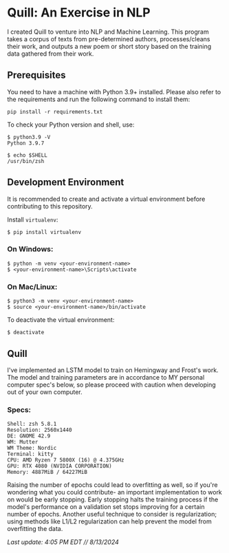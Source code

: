 
# Quill: An Exercise in NLP

I created Quill to venture into NLP and Machine Learning. This program takes a corpus of texts from pre-determined authors, processes/cleans their work, and outputs a new poem or short story based on the training data gathered from their work.

## Prerequisites <a name="prerequisites"></a>

You need to have a machine with Python 3.9+ installed. Please also refer to the requirements and run the following command to install them:

```shell
pip install -r requirements.txt
```

To check your Python version and shell, use:

```shell
$ python3.9 -V
Python 3.9.7

$ echo $SHELL
/usr/bin/zsh
```

## Development Environment <a name="Quill"></a>

It is recommended to create and activate a virtual environment before contributing to this repository.

Install `virtualenv`:

```shell
$ pip install virtualenv
```

### On Windows:

```shell
$ python -m venv <your-environment-name>
$ <your-environment-name>\Scripts\activate
```

### On Mac/Linux:

```shell
$ python3 -m venv <your-environment-name>
$ source <your-environment-name>/bin/activate
```

To deactivate the virtual environment:

```shell
$ deactivate
```

## Quill

I've implemented an LSTM model to train on Hemingway and Frost's work. The model and training parameters are in accordance to MY personal computer spec's below, so please proceed with caution when developing out of your own computer.

### Specs:

```S: Pop!_OS 22.04 LTS x86_64       
Shell: zsh 5.8.1  
Resolution: 2560x1440  
DE: GNOME 42.9  
WM: Mutter  
WM Theme: Nordic  
Terminal: kitty  
CPU: AMD Ryzen 7 5800X (16) @ 4.375GHz  
GPU: RTX 4080 (NVIDIA CORPORATION)
Memory: 4887MiB / 64227MiB
```

Raising the number of epochs could lead to overfitting as well, so if you're wondering what you could contribute- an important implementation to work on would be early stopping. Early stopping halts the training process if the model's performance on a validation set stops improving for a certain number of epochs. Another useful technique to consider is regularization; using methods like L1/L2 regularization can help prevent the model from overfitting the data.

_Last update: 4:05 PM EDT // 8/13/2024_
